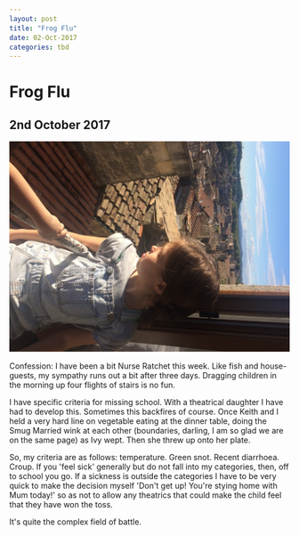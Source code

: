 ```yaml
---
layout: post
title: "Frog Flu"
date: 02-Oct-2017
categories: tbd
---
```


# Frog Flu

## 2nd October 2017

<img class="photo-horiz" src="/images/2017/10/IMG_1028-e1506936706754.jpg" />

Confession: I have been a bit Nurse Ratchet this week. Like fish and house-guests,   my sympathy runs out a bit after three days. Dragging children in the morning up four flights of stairs is no fun.

I have specific criteria for missing school. With a theatrical daughter I have had to develop this. Sometimes this backfires of course. Once Keith and I held a very hard line on vegetable eating at the dinner table, doing the Smug Married wink at each other (boundaries, darling, I am so glad we are on the same page) as Ivy wept. Then she threw up onto her plate.

So, my criteria are as follows: temperature. Green snot. Recent diarrhoea. Croup. If you 'feel sick' generally but do not fall into my categories, then, off to school you go. If a sickness is outside the categories I have to be very quick to make the decision myself 'Don't get up! You're stying home with Mum today!' so as not to allow any theatrics that could make the child feel that they have won the toss.

It's quite the complex field of battle.
